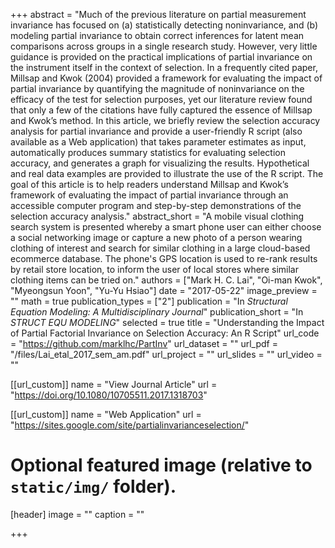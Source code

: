 +++
abstract = "Much of the previous literature on partial measurement invariance has focused on (a) statistically detecting noninvariance, and (b) modeling partial invariance to obtain correct inferences for latent mean comparisons across groups in a single research study. However, very little guidance is provided on the practical implications of partial invariance on the instrument itself in the context of selection. In a frequently cited paper, Millsap and Kwok (2004) provided a framework for evaluating the impact of partial invariance by quantifying the magnitude of noninvariance on the efficacy of the test for selection purposes, yet our literature review found that only a few of the citations have fully captured the essence of Millsap and Kwok’s method. In this article, we briefly review the selection accuracy analysis for partial invariance and provide a user-friendly R script (also available as a Web application) that takes parameter estimates as input, automatically produces summary statistics for evaluating selection accuracy, and generates a graph for visualizing the results. Hypothetical and real data examples are provided to illustrate the use of the R script. The goal of this article is to help readers understand Millsap and Kwok’s framework of evaluating the impact of partial invariance through an accessible computer program and step-by-step demonstrations of the selection accuracy analysis."
abstract_short = "A mobile visual clothing search system is presented whereby a smart phone user can either choose a social networking image or capture a new photo of a person wearing clothing of interest and search for similar clothing in a large cloud-based ecommerce database. The phone's GPS location is used to re-rank results by retail store location, to inform the user of local stores where similar clothing items can be tried on."
authors = ["Mark H. C. Lai", "Oi-man Kwok", "Myeongsun Yoon", "Yu-Yu Hsiao"]
date = "2017-05-22"
image_preview = ""
math = true
publication_types = ["2"]
publication = "In *Structural Equation Modeling: A Multidisciplinary Journal*"
publication_short = "In *STRUCT EQU MODELING*"
selected = true
title = "Understanding the Impact of Partial Factorial Invariance on Selection Accuracy: An R Script"
url_code = "https://github.com/marklhc/PartInv"
url_dataset = ""
url_pdf = "/files/Lai_etal_2017_sem_am.pdf"
url_project = ""
url_slides = ""
url_video = ""

[[url_custom]]
name = "View Journal Article"
url = "https://doi.org/10.1080/10705511.2017.1318703"

[[url_custom]]
name = "Web Application"
url = "https://sites.google.com/site/partialinvarianceselection/"

# Optional featured image (relative to `static/img/` folder).
[header]
image = ""
caption = ""

+++



